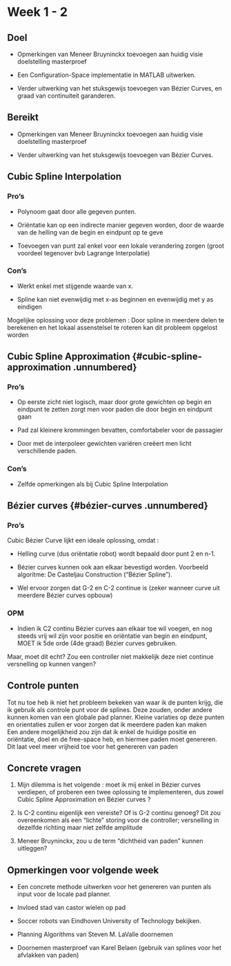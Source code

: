 Week 1 - 2
==========

Doel
----

-   Opmerkingen van Meneer Bruyninckx toevoegen aan huidig visie
    doelstelling masterproef

-   Een Configuration-Space implementatie in MATLAB uitwerken.

-   Verder uitwerking van het stuksgewijs toevoegen van Bézier Curves,
    en graad van continuiteit garanderen.

Bereikt
-------

-   Opmerkingen van Meneer Bruyninckx toevoegen aan huidig visie
    doelstelling masterproef

-   Verder uitwerking van het stuksgewijs toevoegen van Bézier Curves.

Cubic Spline Interpolation
--------------------------

### Pro’s 
-   Polynoom gaat door alle gegeven punten.

-   Oriëntatie kan op een indirecte manier gegeven worden, door de
    waarde van de helling van de begin en eindpunt op te geve

-   Toevoegen van punt zal enkel voor een lokale verandering zorgen
    (groot voordeel tegenover bvb Lagrange Interpolatie)

### Con’s

-   Werkt enkel met stijgende waarde van x.

-   Spline kan niet evenwijdig met x-as beginnen en evenwijdig met y as
    eindigen

Mogelijke oplossing voor deze problemen : Door spline in meerdere delen
te berekenen en het lokaal assenstelsel te roteren kan dit probleem
opgelost worden

Cubic Spline Approximation {#cubic-spline-approximation .unnumbered}
--------------------------

### Pro’s

-   Op eerste zicht niet logisch, maar door grote gewichten op begin en
    eindpunt te zetten zorgt men voor paden die door begin en eindpunt
    gaan

-   Pad zal kleinere krommingen bevatten, comfortabeler voor de
    passagier

-   Door met de interpoleer gewichten variëren creëert men licht
    verschillende paden.

### Con’s

-   Zelfde opmerkingen als bij Cubic Spline Interpolation

Bézier curves {#bézier-curves .unnumbered}
-------------

### Pro’s

Cubic Bézier Curve lijkt een ideale oplossing, omdat :

-   Helling curve (dus oriëntatie robot) wordt bepaald door punt 2
    en n-1.

-   Bézier curves kunnen ook aan elkaar bevestigd worden. Voorbeeld
    algoritme: De Casteljau Construction (“Bézier Spline”).

-   Wel ervoor zorgen dat G-2 en C-2 continue is (zeker wanneer curve
    uit meerdere Bézier curves opbouw)

### OPM

-   Indien ik C2 continu Bézier curves aan elkaar toe wil voegen, en nog
    steeds vrij wil zijn voor positie en oriëntatie van begin en
    eindpunt, MOET ik 5de orde (4de graad) Bézier curves gebruiken.

Maar, moet dit echt? Zou een controller niet makkelijk deze niet
continue versnelling op kunnen vangen?

Controle punten
---------------

Tot nu toe heb ik niet het probleem bekeken van waar ik de punten krijg,
die ik gebruik als controle punt voor de splines. Deze zouden, onder
andere kunnen komen van een globale pad planner. Kleine variaties op
deze punten en orientaties zullen er voor zorgen dat ik meerdere paden
kan maken\
Een andere mogelijkheid zou zijn dat ik enkel de huidige positie en
oriëntatie, doel en de free-space heb, en hiermee paden moet genereren.
Dit laat veel meer vrijheid toe voor het genereren van paden

Concrete vragen
---------------

1.  Mijn dilemma is het volgende : moet ik mij enkel in Bézier curves
    verdiepen, of proberen een twee oplossing te implementeren, dus
    zowel Cubic Spline Approximation en Bézier curves ?

2.  Is C-2 continu eigenlijk een vereiste? Of is G-2 continu genoeg? Dit
    zou overeenkomen als een “lichte” storing voor de controller;
    versnelling in dezelfde richting maar niet zelfde amplitude

3.  Meneer Bruyninckx, zou u de term “dichtheid van paden” kunnen
    uitleggen?

Opmerkingen voor volgende week
------------------------------

-   Een concrete methode uitwerken voor het genereren van punten als
    input voor de locale pad planner.

-   Invloed stad van castor wielen op pad

-   Soccer robots van Eindhoven University of Technology bekijken.

-   Planning Algorithms van Steven M. LaValle doornemen

-   Doornemen masterproef van Karel Belaen (gebruik van splines voor het
    afvlakken van paden)
